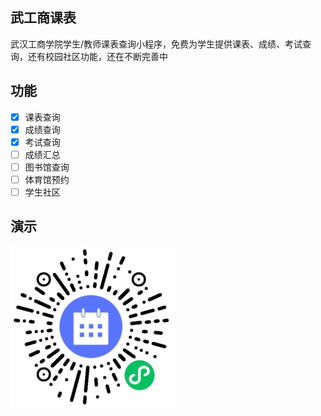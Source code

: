 ## 武工商课表

武汉工商学院学生/教师课表查询小程序，免费为学生提供课表、成绩、考试查询，还有校园社区功能，还在不断完善中

## 功能

- [x] 课表查询
- [x] 成绩查询
- [x] 考试查询
- [ ] 成绩汇总
- [ ] 图书馆查询
- [ ] 体育馆预约
- [ ] 学生社区

## 演示

![微信二维码](./qrcode.jpg)
